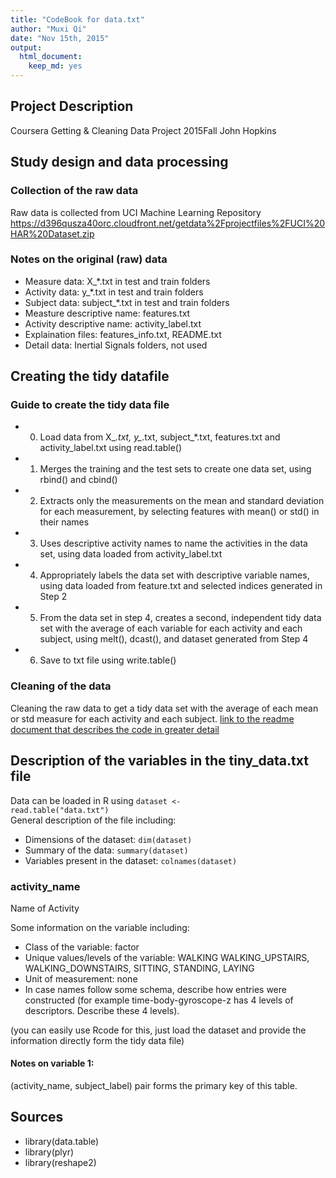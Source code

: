 ```yaml
---
title: "CodeBook for data.txt"
author: "Muxi Qi"
date: "Nov 15th, 2015"
output:
  html_document:
    keep_md: yes
---
```


## Project Description
Coursera Getting &amp; Cleaning Data Project 2015Fall John Hopkins

## Study design and data processing

### Collection of the raw data
Raw data is collected from UCI Machine Learning Repository<br>
https://d396qusza40orc.cloudfront.net/getdata%2Fprojectfiles%2FUCI%20HAR%20Dataset.zip

### Notes on the original (raw) data 
 - Measure data: X_*.txt in test and train folders
 - Activity data: y_*.txt in test and train folders
 - Subject data: subject_*.txt in test and train folders
 - Measture descriptive name: features.txt
 - Activity descriptive name: activity_label.txt
 - Explaination files: features_info.txt, README.txt
 - Detail data: Inertial Signals folders, not used

## Creating the tidy datafile

### Guide to create the tidy data file
 - 0. Load data from X\_*.txt, y\_*.txt, subject\_*.txt, features.txt and activity\_label.txt using read.table()
 - 1. Merges the training and the test sets to create one data set, using rbind() and cbind()
 - 2. Extracts only the measurements on the mean and standard deviation for each measurement, by selecting features with mean() or std() in their names
 - 3. Uses descriptive activity names to name the activities in the data set, using data loaded from activity_label.txt
 - 4. Appropriately labels the data set with descriptive variable names, using data loaded from feature.txt and selected indices generated in Step 2
 - 5. From the data set in step 4, creates a second, independent tidy data set with the average of each variable for each activity and each subject, using melt(), dcast(), and dataset generated from Step 4
 - 6. Save to txt file using write.table()

### Cleaning of the data
Cleaning the raw data to get a tidy data set with the average of each mean or std measure for each activity and each subject. [link to the readme document that describes the code in greater detail](/README.md)

## Description of the variables in the tiny_data.txt file
Data can be loaded in R using <code>dataset <- read.table("data.txt")</code><br>
General description of the file including:
 - Dimensions of the dataset: <code>dim(dataset)</code>
 - Summary of the data: <code>summary(dataset)</code>
 - Variables present in the dataset: <code>colnames(dataset)</code>

### activity_name
Name of Activity

Some information on the variable including:
 - Class of the variable: factor
 - Unique values/levels of the variable: WALKING WALKING_UPSTAIRS, WALKING_DOWNSTAIRS, SITTING, STANDING, LAYING
 - Unit of measurement: none
 - In case names follow some schema, describe how entries were constructed (for example time-body-gyroscope-z has 4 levels of descriptors. Describe these 4 levels). 

(you can easily use Rcode for this, just load the dataset and provide the information directly form the tidy data file)

#### Notes on variable 1:
(activity_name, subject_label) pair forms the primary key of this table.

## Sources
 - library(data.table)
 - library(plyr)
 - library(reshape2)
